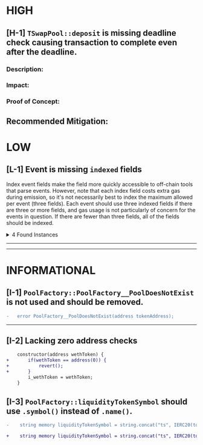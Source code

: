 
# HIGH

## [H-1] `TSwapPool::deposit` is missing deadline check causing transaction to complete even after the deadline.

### Description:

### Impact:

### Proof of Concept:

## Recommended Mitigation:


# LOW

## [L-1] Event is missing `indexed` fields

Index event fields make the field more quickly accessible to off-chain tools that parse events. However, note that each index field costs extra gas during emission, so it's not necessarily best to index the maximum allowed per event (three fields). Each event should use three indexed fields if there are three or more fields, and gas usage is not particularly of concern for the events in question. If there are fewer than three fields, all of the fields should be indexed.

<details><summary>4 Found Instances</summary>


- Found in src/PoolFactory.sol [Line: 35](src/PoolFactory.sol#L35)

    ```solidity
        event PoolCreated(address tokenAddress, address poolAddress);
    ```

- Found in src/TSwapPool.sol [Line: 52](src/TSwapPool.sol#L52)

    ```solidity
        event LiquidityAdded(
    ```

- Found in src/TSwapPool.sol [Line: 57](src/TSwapPool.sol#L57)

    ```solidity
        event LiquidityRemoved(
    ```

- Found in src/TSwapPool.sol [Line: 62](src/TSwapPool.sol#L62)

    ```solidity
        event Swap(
    ```

</details>

---
---


# INFORMATIONAL

## [I-1] `PoolFactory::PoolFactory__PoolDoesNotExist` is not used and should be removed.

```diff
-   error PoolFactory__PoolDoesNotExist(address tokenAddress);
```

---


## [I-2] Lacking zero address checks

```diff
    constructor(address wethToken) {
+       if(wethToken == address(0)) {
+           revert();
+       }
        i_wethToken = wethToken;
    }
```

## [I-3] `PoolFactory::liquidityTokenSymbol` should use `.symbol()` instead of `.name()`.

```diff
-    string memory liquidityTokenSymbol = string.concat("ts", IERC20(tokenAddress).name());

+    string memory liquidityTokenSymbol = string.concat("ts", IERC20(tokenAddress).symbol());

```
